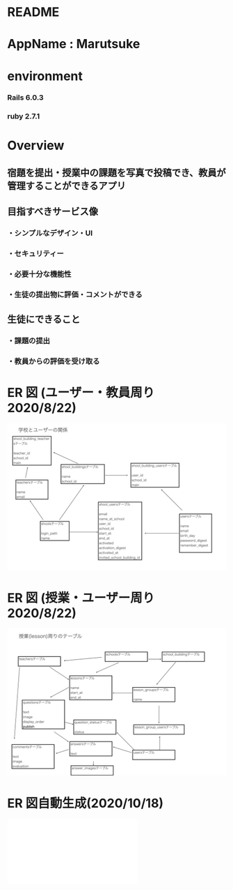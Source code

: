 # README

# AppName : Marutsuke

# environment

### Rails 6.0.3

### ruby 2.7.1

# Overview

## 宿題を提出・授業中の課題を写真で投稿でき、教員が管理することができるアプリ

## 目指すべきサービス像

### ・シンプルなデザイン・UI

### ・セキュリティー

### ・必要十分な機能性

### ・生徒の提出物に評価・コメントができる

## 生徒にできること

### ・課題の提出

### ・教員からの評価を受け取る

# ER 図 (ユーザー・教員周り 2020/8/22)

![ER図](wiki/images/user_teacher_school_er.png "user_teacher_school_er")

# ER 図 (授業・ユーザー周り 2020/8/22)

![ER図](wiki/images/lessons_er.png "lessons_er")

# ER 図自動生成(2020/10/18)

![ER図](wiki/20201018erd.pdf "20201018_erd")
